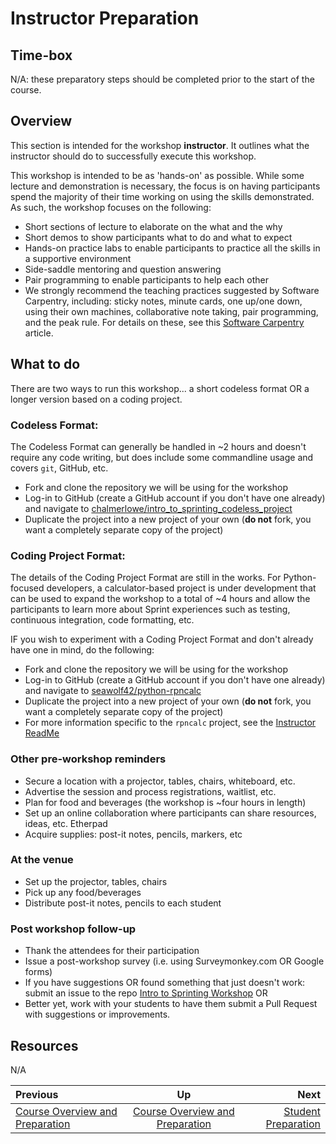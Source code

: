 <!-- begin auto-generated title section -->
# Instructor Preparation
<!-- end auto-generated section -->


## Time-box

N/A: these preparatory steps should be completed prior to the start of the course.


## Overview

This section is intended for the workshop **instructor**. It outlines what the instructor should do to successfully execute this workshop.

This workshop is intended to be as 'hands-on' as possible. While some lecture and demonstration is necessary, the focus is on having participants spend the majority of their time working on using the skills demonstrated. As such, the workshop focuses on the following:

* Short sections of lecture to elaborate on the what and the why
* Short demos to show participants what to do and what to expect
* Hands-on practice labs to enable participants to practice all the skills in a supportive environment
* Side-saddle mentoring and question answering
* Pair programming to enable participants to help each other
* We strongly recommend the teaching practices suggested by Software Carpentry, including: sticky notes, minute cards, one up/one down, using their own machines, collaborative note taking, pair programming, and the peak rule. For details on these, see this [Software Carpentry](https://carpentries.github.io/instructor-training/14-live/index.html) article.


## What to do

There are two ways to run this workshop... a short codeless format OR a longer version based on a coding project. 

### Codeless Format: 

The Codeless Format can generally be handled in ~2 hours and doesn't require any code writing, but does include some commandline usage and covers `git`, GitHub, etc.

* Fork and clone the repository we will be using for the workshop
* Log-in to GitHub (create a GitHub account if you don't have one already) and navigate to [chalmerlowe/intro_to_sprinting_codeless_project](https://github.com/chalmerlowe/intro_to_sprinting_codeless_project)
* Duplicate the project into a new project of your own (**do not** fork, you want a completely separate copy of the project)

### Coding Project Format: 

The details of the Coding Project Format are still in the works. For Python-focused developers, a calculator-based project is under development that can be used to expand the workshop to a total of ~4 hours and allow the participants to learn more about Sprint experiences such as testing, continuous integration, code formatting, etc.

IF you wish to experiment with a Coding Project Format and don't already have one in mind, do the following: 

* Fork and clone the repository we will be using for the workshop
* Log-in to GitHub (create a GitHub account if you don't have one already) and navigate to [seawolf42/python-rpncalc](https://github.com/seawolf42/python-rpncalc)
* Duplicate the project into a new project of your own (**do not** fork, you want a completely separate copy of the project)
* For more information specific to the `rpncalc` project, see the [Instructor ReadMe](https://github.com/seawolf42/python-rpncalc/blob/master/INTRO_TO_SPRINTING_USAGE.md)

### Other pre-workshop reminders

* Secure a location with a projector, tables, chairs, whiteboard, etc.
* Advertise the session and process registrations, waitlist, etc.
* Plan for food and beverages (the workshop is ~four hours in length)
* Set up an online collaboration where participants can share resources, ideas, etc. Etherpad
* Acquire supplies: post-it notes, pencils, markers, etc

### At the venue

* Set up the projector, tables, chairs
* Pick up any food/beverages
* Distribute post-it notes, pencils to each student

### Post workshop follow-up

* Thank the attendees for their participation
* Issue a post-workshop survey (i.e. using Surveymonkey.com OR Google forms)
* If you have suggestions OR found something that just doesn't work: submit an issue to the repo [Intro to Sprinting Workshop](https://github.com/chalmerlowe/intro_to_sprinting/issues/) OR 
* Better yet, work with your students to have them submit a Pull Request with suggestions or improvements.


## Resources

N/A

<!-- begin auto-generated nav-links section -->
| Previous | Up | Next |
|:---------|:---:|-----:|
| [Course Overview and Preparation](./prereq_overview.md) | [Course Overview and Preparation](./prereq_overview.md) | [Student Preparation](./prereq_student.md) |
<!-- end auto-generated section -->
